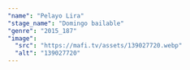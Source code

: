 ```yaml
---
"name": "Pelayo Lira"
"stage_name": "Domingo bailable"
"genre": "2015_187"
"image":
  "src": "https://mafi.tv/assets/139027720.webp"
  "alt": "139027720"
---
```

